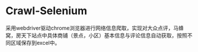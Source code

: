# Crawl-Selenium
采用webdriver驱动chrome浏览器进行网络信息爬取，实现对大众点评，马蜂窝，房天下站点中具体商铺（景点，小区）基本信息与评论信息自动获取，按照不同区域保存到excel中。
